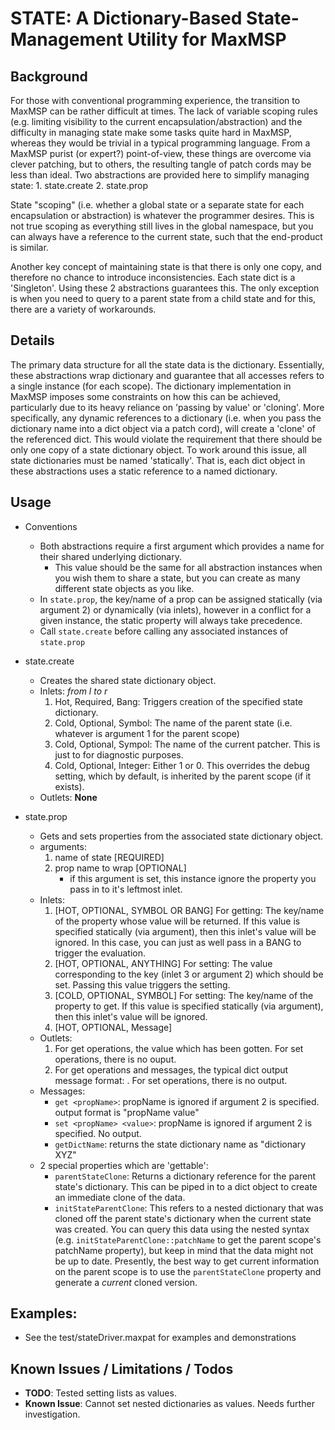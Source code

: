 STATE: A Dictionary-Based State-Management Utility for MaxMSP
====================

## Background
For those with conventional programming experience, the transition to MaxMSP can be rather difficult at times.  The lack of variable scoping rules (e.g. limiting visibility to the current encapsulation/abstraction) and the difficulty in managing state make some tasks quite hard in MaxMSP, whereas they would be trivial in a typical programming language.  From a MaxMSP purist (or expert?) point-of-view, these things are overcome via clever patching, but to others, the resulting tangle of patch cords may be less than ideal.  Two abstractions are provided here to simplify managing state:
    1. state.create
    2. state.prop

State "scoping" (i.e. whether a global state or a separate state for each encapsulation or abstraction) is whatever the programmer desires.  This is not true scoping as everything still lives in the global namespace, but you can always have a reference to the current state, such that the end-product is similar.

Another key concept of maintaining state is that there is only one copy, and therefore no chance to introduce inconsistencies.  Each state dict is a 'Singleton'.  Using these 2 abstractions guarantees this.  The only exception is when you need to query to a parent state from a child state and for this, there are a variety of workarounds.
    
## Details
The primary data structure for all the state data is the dictionary.  Essentially, these abstractions wrap dictionary and guarantee that all accesses refers to a single instance (for each scope).  The dictionary implementation in MaxMSP imposes some constraints on how this can be achieved, particularly due to its heavy reliance on 'passing by value' or 'cloning'.  More specifically, any dynamic references to a dictionary (i.e. when you pass the dictionary name into a dict object via a patch cord), will create a 'clone' of the referenced dict.  This would violate the requirement that there should be only one copy of a state dictionary object.  To work around this issue, all state dictionaries must be named 'statically'.  That is, each dict object in these abstractions uses a static reference to a named dictionary.

## Usage
- Conventions
    - Both abstractions require a first argument which provides a name for their shared underlying dictionary.
        - This value should be the same for all abstraction instances when you wish them to share a state, but you can create as many different state objects as you like.
    - In ```state.prop```, the key/name of a prop can be assigned statically (via argument 2) or dynamically (via inlets), however in a conflict for a given instance, the static property will always take precedence.
    - Call ```state.create``` before calling any associated instances of ```state.prop```

- state.create
    - Creates the shared state dictionary object.
    - Inlets: *from l to r*
        1. Hot, Required, Bang: Triggers creation of the specified state dictionary.
        2. Cold, Optional, Symbol: The name of the parent state (i.e. whatever is argument 1 for the parent scope)
        3. Cold, Optional, Sympol: The name of the current patcher.  This is just to for diagnostic purposes.
        4. Cold, Optional, Integer: Either 1 or 0.  This overrides the debug setting, which by default, is inherited by the parent scope (if it exists).
    - Outlets:  **None**
        
- state.prop
    - Gets and sets properties from the associated state dictionary object.
    - arguments:
        1. name of state [REQUIRED]
        2. prop name to wrap [OPTIONAL]
            - if this argument is set, this instance ignore the property you pass in to it's leftmost inlet.  
    - Inlets: 
        1. [HOT, OPTIONAL, SYMBOL OR BANG] For getting: The key/name of the property whose value will be returned.  If this value is specified statically (via argument), then this inlet's value will be ignored.  In this case, you can just as well pass in a BANG to trigger the evaluation.
        2. [HOT, OPTIONAL, ANYTHING] For setting: The value corresponding to the key (inlet 3 or argument 2) which should be set.  Passing this value triggers the setting.
        3. [COLD, OPTIONAL, SYMBOL] For setting: The key/name of the property to get.  If this value is specified statically (via argument), then this inlet's value will be ignored.
        4. [HOT, OPTIONAL, Message] 
    - Outlets:
        1. For get operations, the value which has been gotten.  For set operations, there is no ouput.
        2. For get operations and messages, the typical dict output message format: <name> <value>.  For set operations, there is no output.
    - Messages:
        - ```get <propName>```: propName is ignored if argument 2 is specified.  output format is "propName value"
        - ```set <propName> <value>```: propName is ignored if argument 2 is specified.  No output.
        - ```getDictName```: returns the state dictionary name as "dictionary XYZ" 
    - 2 special properties which are 'gettable':
        - ```parentStateClone```: Returns a dictionary reference for the parent state's dictionary.  This can be piped in to a dict object to create an immediate clone of the data.        
        - ```initStateParentClone```: This refers to a nested dictionary that was cloned off the parent state's dictionary when the current state was created.  You can query this data using the nested syntax (e.g. ```initStateParentClone::patchName``` to get the parent scope's patchName property), but keep in mind that the data might not be up to date.  Presently, the best way to get current information on the parent scope is to use the ```parentStateClone``` property and generate a *current* cloned version.
   
## Examples:
- See the test/stateDriver.maxpat for examples and demonstrations

## Known Issues / Limitations / Todos
- **TODO**: Tested setting lists as values.
- **Known Issue**: Cannot set nested dictionaries as values.  Needs further investigation.    
